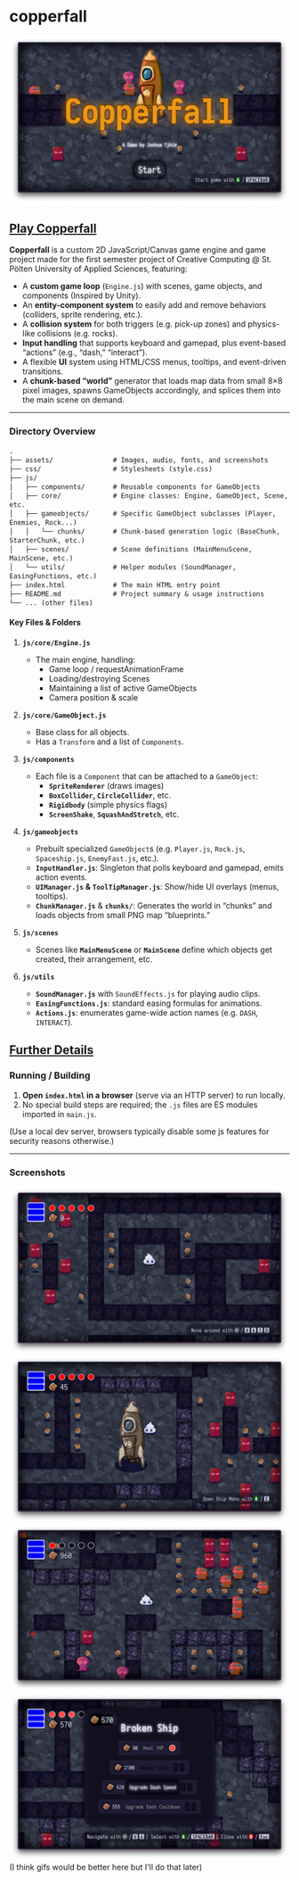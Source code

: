 # copperfall
![screenshot](assets/screenshots/screenshot-1.png)

[Play Copperfall](https://chifunt.com/copperfall/)
---
**Copperfall** is a custom 2D JavaScript/Canvas game engine and game project made for the first semester project of Creative Computing @ St. Pölten University of Applied Sciences, featuring:

- A **custom game loop** (`Engine.js`) with scenes, game objects, and components (Inspired by Unity).  
- An **entity-component system** to easily add and remove behaviors (colliders, sprite rendering, etc.).  
- A **collision system** for both triggers (e.g. pick-up zones) and physics-like collisions (e.g. rocks).  
- **Input handling** that supports keyboard and gamepad, plus event-based “actions” (e.g., “dash,” “interact”).  
- A flexible **UI** system using HTML/CSS menus, tooltips, and event-driven transitions.  
- A **chunk-based “world”** generator that loads map data from small 8×8 pixel images, spawns GameObjects accordingly, and splices them into the main scene on demand.

---

### Directory Overview

```plaintext
.
├── assets/               # Images, audio, fonts, and screenshots
├── css/                  # Stylesheets (style.css)
├── js/
│   ├── components/       # Reusable components for GameObjects
│   ├── core/             # Engine classes: Engine, GameObject, Scene, etc.
│   ├── gameobjects/      # Specific GameObject subclasses (Player, Enemies, Rock...)
│   │   └── chunks/       # Chunk-based generation logic (BaseChunk, StarterChunk, etc.)
│   ├── scenes/           # Scene definitions (MainMenuScene, MainScene, etc.)
│   └── utils/            # Helper modules (SoundManager, EasingFunctions, etc.)
├── index.html            # The main HTML entry point
├── README.md             # Project summary & usage instructions
└── ... (other files)
```

#### Key Files & Folders

1. **`js/core/Engine.js`**  
   - The main engine, handling:
     - Game loop / requestAnimationFrame  
     - Loading/destroying Scenes  
     - Maintaining a list of active GameObjects  
     - Camera position & scale  

2. **`js/core/GameObject.js`**  
   - Base class for all objects.  
   - Has a `Transform` and a list of `Components`.

3. **`js/components`**  
   - Each file is a `Component` that can be attached to a `GameObject`:  
     - **`SpriteRenderer`** (draws images)  
     - **`BoxCollider`, `CircleCollider`**, etc.  
     - **`Rigidbody`** (simple physics flags)  
     - **`ScreenShake`**, **`SquashAndStretch`**, etc.

4. **`js/gameobjects`**  
   - Prebuilt specialized `GameObject`s (e.g. `Player.js`, `Rock.js`, `Spaceship.js`, `EnemyFast.js`, etc.).  
   - **`InputHandler.js`**: Singleton that polls keyboard and gamepad, emits action events.  
   - **`UIManager.js` & `ToolTipManager.js`**: Show/hide UI overlays (menus, tooltips).  
   - **`ChunkManager.js`** & **`chunks/`**: Generates the world in “chunks” and loads objects from small PNG map “blueprints.”

5. **`js/scenes`**  
   - Scenes like **`MainMenuScene`** or **`MainScene`** define which objects get created, their arrangement, etc.

6. **`js/utils`**  
   - **`SoundManager.js`** with `SoundEffects.js` for playing audio clips.  
   - **`EasingFunctions.js`**: standard easing formulas for animations.  
   - **`Actions.js`**: enumerates game-wide action names (e.g. `DASH`, `INTERACT`).

[Further Details](/documentation.md)
---

### Running / Building

1. **Open `index.html` in a browser** (serve via an HTTP server) to run locally.  
2. No special build steps are required; the `.js` files are ES modules imported in `main.js`.  

(Use a local dev server, browsers typically disable some js features for security reasons otherwise.)

---

### Screenshots
![screenshot](assets/screenshots/screenshot-2.png)
![screenshot](assets/screenshots/screenshot-3.png)
![screenshot](assets/screenshots/screenshot-4.png)
![screenshot](assets/screenshots/screenshot-5.png)
(I think gifs would be better here but I'll do that later)
